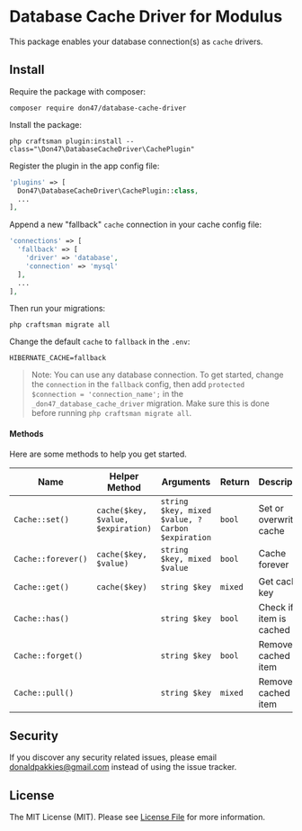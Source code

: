 # Database Cache Driver for Modulus

This package enables your database connection(s) as `cache` drivers.

Install
-------

Require the package with composer:

```
composer require don47/database-cache-driver
```

Install the package:

```
php craftsman plugin:install --class="\Don47\DatabaseCacheDriver\CachePlugin"
```

Register the plugin in the app config file:

```php
'plugins' => [
  Don47\DatabaseCacheDriver\CachePlugin::class,
  ...
],
```

Append a new "fallback" `cache` connection in your cache config file:

```php
'connections' => [
  'fallback' => [
    'driver' => 'database',
    'connection' => 'mysql'
  ],
  ...
],
```

Then run your migrations:

```
php craftsman migrate all
```

Change the default `cache` to `fallback` in the `.env`:

```.env
HIBERNATE_CACHE=fallback
```

> Note: You can use any database connection. To get started, change the `connection` in the `fallback` config, then add `protected $connection = 'connection_name';` in the `_don47_database_cache_driver` migration. Make sure this is done before running `php craftsman migrate all`.

#### Methods

Here are some methods to help you get started.

 Name              | Helper Method                      | Arguments                                        | Return | Description
-------------------|------------------------------------|--------------------------------------------------|--------|------------
`Cache::set()`     | `cache($key, $value, $expiration)` | `string $key, mixed $value, ?Carbon $expiration` | `bool`  | Set or overwrite cache
`Cache::forever()` | `cache($key, $value)`              | `string $key, mixed $value`                      | `bool`  | Cache forever
`Cache::get()`     | `cache($key)`                      | `string $key`                                    | `mixed` | Get cached key
`Cache::has()`     |                                    | `string $key`                                    | `bool`  | Check if item is cached
`Cache::forget()`  |                                    | `string $key`                                    | `bool`  | Remove cached item
`Cache::pull()`    |                                    | `string $key`                                    | `mixed` | Remove cached item


Security
-------

If you discover any security related issues, please email donaldpakkies@gmail.com instead of using the issue tracker.

License
-------

The MIT License (MIT). Please see [License File](LICENSE) for more information.
